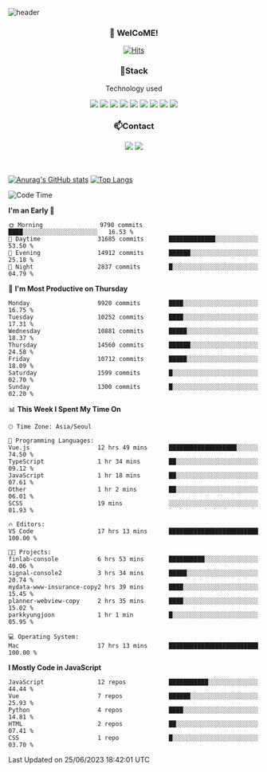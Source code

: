 ![header](https://capsule-render.vercel.app/api?type=waving&color=gradient&height=200&text=Kyungjoon&fontAlign=70&fontAlignY=40&animation=twinkling)

<h3 align="center">👋 WelCoME!</h3>

<div align=center>
  
[![Hits](https://hits.seeyoufarm.com/api/count/incr/badge.svg?url=https%3A%2F%2Fgithub.com%2Fuvula6921&count_bg=%2322BAC9&title_bg=%23827F7F&icon=iconify.svg&icon_color=%2325A27F&title=visits&edge_flat=false)](https://hits.seeyoufarm.com)
  
</div>
<h3 align="center">📌Stack</h3>
<p align="center">Technology used</p>
<div align="center"><img src="https://img.shields.io/badge/HTML5-E34F26?style=flat-square&logo=HTML5&logoColor=white"></img> <img src="https://img.shields.io/badge/CSS3-0A84FF?style=flat-square&logo=CSS3&logoColor=white"></img> <img src="https://img.shields.io/badge/JavaScript-FFCD11?style=flat-square&logo=JavaScript&logoColor=white"></img> <img src="https://img.shields.io/badge/React-00BCF6?style=flat-square&logo=React&logoColor=white"></img> <img src="https://img.shields.io/badge/jQuery-3655FF?style=flat-square&logo=jQuery&logoColor=white"></img> <img src="https://img.shields.io/badge/Ruby-E0115F?style=flat-square&logo=Ruby&logoColor=white"></img> <img src="https://img.shields.io/badge/Python-4B8BBE?style=flat-square&logo=Python&logoColor=white"></img> <img src="https://img.shields.io/badge/Vue-4FC08D?style=flat-square&logo=Vue.js&logoColor=white"></img> <img src="https://img.shields.io/badge/Nuxt-00DC82?style=flat-square&logo=Nuxt.js&logoColor=white"></img></div>

<h3 align="center">📫Contact</h3>
<div align="center"><a href="https://velog.io/@uvula6921/"><img src="https://img.shields.io/badge/Blog-20c997?style=flat-square&logo=V&logoColor=white"/></a> <a href="pkj6921@gmail.com"><img src="https://img.shields.io/badge/Gmail-EA4335?style=flat-square&logo=Gmail&logoColor=white"/></a></div>
<br>
<br>

[![Anurag's GitHub stats](https://github-readme-stats.vercel.app/api?username=uvula6921&hide=stars,issues&show_icons=true&count_private=true&theme=tokyonight)](https://github.com/anuraghazra/github-readme-stats)
[![Top Langs](https://github-readme-stats.vercel.app/api/top-langs/?username=uvula6921&hide=css,jupyter%20notebook,html&exclude_repo=uvula6921,uvula6921.github.io&layout=compact&langs_count=8)](https://github.com/anuraghazra/github-readme-stats)

<!--START_SECTION:waka-->
![Code Time](http://img.shields.io/badge/Code%20Time-1%2C666%20hrs%2030%20mins-blue)

**I'm an Early 🐤** 

```text
🌞 Morning                9790 commits        ████░░░░░░░░░░░░░░░░░░░░░   16.53 % 
🌆 Daytime                31685 commits       █████████████░░░░░░░░░░░░   53.50 % 
🌃 Evening                14912 commits       ██████░░░░░░░░░░░░░░░░░░░   25.18 % 
🌙 Night                  2837 commits        █░░░░░░░░░░░░░░░░░░░░░░░░   04.79 % 
```
📅 **I'm Most Productive on Thursday** 

```text
Monday                   9920 commits        ████░░░░░░░░░░░░░░░░░░░░░   16.75 % 
Tuesday                  10252 commits       ████░░░░░░░░░░░░░░░░░░░░░   17.31 % 
Wednesday                10881 commits       █████░░░░░░░░░░░░░░░░░░░░   18.37 % 
Thursday                 14560 commits       ██████░░░░░░░░░░░░░░░░░░░   24.58 % 
Friday                   10712 commits       █████░░░░░░░░░░░░░░░░░░░░   18.09 % 
Saturday                 1599 commits        █░░░░░░░░░░░░░░░░░░░░░░░░   02.70 % 
Sunday                   1300 commits        █░░░░░░░░░░░░░░░░░░░░░░░░   02.20 % 
```


📊 **This Week I Spent My Time On** 

```text
🕑︎ Time Zone: Asia/Seoul

💬 Programming Languages: 
Vue.js                   12 hrs 49 mins      ███████████████████░░░░░░   74.50 % 
TypeScript               1 hr 34 mins        ██░░░░░░░░░░░░░░░░░░░░░░░   09.12 % 
JavaScript               1 hr 18 mins        ██░░░░░░░░░░░░░░░░░░░░░░░   07.61 % 
Other                    1 hr 2 mins         ██░░░░░░░░░░░░░░░░░░░░░░░   06.01 % 
SCSS                     19 mins             ░░░░░░░░░░░░░░░░░░░░░░░░░   01.93 % 

🔥 Editors: 
VS Code                  17 hrs 13 mins      █████████████████████████   100.00 % 

🐱‍💻 Projects: 
finlab-console           6 hrs 53 mins       ██████████░░░░░░░░░░░░░░░   40.06 % 
signal-console2          3 hrs 34 mins       █████░░░░░░░░░░░░░░░░░░░░   20.74 % 
mydata-www-insurance-copy2 hrs 39 mins       ████░░░░░░░░░░░░░░░░░░░░░   15.45 % 
planner-webview-copy     2 hrs 35 mins       ████░░░░░░░░░░░░░░░░░░░░░   15.02 % 
parkkyungjoon            1 hr 1 min          █░░░░░░░░░░░░░░░░░░░░░░░░   05.95 % 

💻 Operating System: 
Mac                      17 hrs 13 mins      █████████████████████████   100.00 % 
```

**I Mostly Code in JavaScript** 

```text
JavaScript               12 repos            ███████████░░░░░░░░░░░░░░   44.44 % 
Vue                      7 repos             ██████░░░░░░░░░░░░░░░░░░░   25.93 % 
Python                   4 repos             ████░░░░░░░░░░░░░░░░░░░░░   14.81 % 
HTML                     2 repos             ██░░░░░░░░░░░░░░░░░░░░░░░   07.41 % 
CSS                      1 repo              █░░░░░░░░░░░░░░░░░░░░░░░░   03.70 % 
```




 Last Updated on 25/06/2023 18:42:01 UTC
<!--END_SECTION:waka-->
